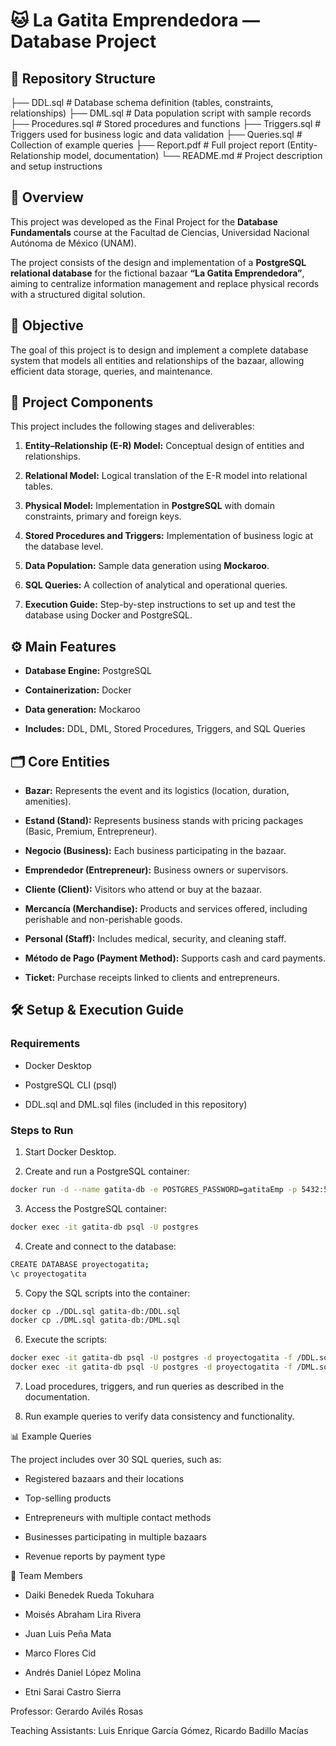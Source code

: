 # 🐱 La Gatita Emprendedora — Database Project

## 📁 Repository Structure

├── DDL.sql              # Database schema definition (tables, constraints, relationships)
├── DML.sql              # Data population script with sample records
├── Procedures.sql       # Stored procedures and functions
├── Triggers.sql         # Triggers used for business logic and data validation
├── Queries.sql          # Collection of example queries
├── Report.pdf           # Full project report (Entity-Relationship model, documentation)
└── README.md            # Project description and setup instructions

## 📘 Overview

This project was developed as the Final Project for the **Database Fundamentals** course at the Facultad de Ciencias, Universidad Nacional Autónoma de México (UNAM).

The project consists of the design and implementation of a **PostgreSQL relational database** for the fictional bazaar **“La Gatita Emprendedora”**, aiming to centralize information management and replace physical records with a structured digital solution.

## 🎯 Objective

The goal of this project is to design and implement a complete database system that models all entities and relationships of the bazaar, allowing efficient data storage, queries, and maintenance.

## 🧩 Project Components

This project includes the following stages and deliverables:

1. **Entity–Relationship (E-R) Model:** Conceptual design of entities and relationships.

2. **Relational Model:** Logical translation of the E-R model into relational tables.

3. **Physical Model:** Implementation in **PostgreSQL** with domain constraints, primary and foreign keys.

4. **Stored Procedures and Triggers:** Implementation of business logic at the database level.

5. **Data Population:** Sample data generation using **Mockaroo**.

6. **SQL Queries:** A collection of analytical and operational queries.

7. **Execution Guide:** Step-by-step instructions to set up and test the database using Docker and PostgreSQL.

## ⚙️ Main Features

- **Database Engine:** PostgreSQL

- **Containerization:** Docker

- **Data generation:** Mockaroo

- **Includes:** DDL, DML, Stored Procedures, Triggers, and SQL Queries

## 🗂️ Core Entities

- **Bazar:** Represents the event and its logistics (location, duration, amenities).

- **Estand (Stand):** Represents business stands with pricing packages (Basic, Premium, Entrepreneur).

- **Negocio (Business):** Each business participating in the bazaar.

- **Emprendedor (Entrepreneur):** Business owners or supervisors.

- **Cliente (Client):** Visitors who attend or buy at the bazaar.

- **Mercancía (Merchandise):** Products and services offered, including perishable and non-perishable goods.

- **Personal (Staff):** Includes medical, security, and cleaning staff.

- **Método de Pago (Payment Method):** Supports cash and card payments.

- **Ticket:** Purchase receipts linked to clients and entrepreneurs.

## 🛠️ Setup & Execution Guide

### Requirements

- Docker Desktop

- PostgreSQL CLI (psql)

- DDL.sql and DML.sql files (included in this repository)

### Steps to Run

1. Start Docker Desktop.

2. Create and run a PostgreSQL container:

```bash
docker run -d --name gatita-db -e POSTGRES_PASSWORD=gatitaEmp -p 5432:5432 postgres
```

3. Access the PostgreSQL container:
   
```bash
docker exec -it gatita-db psql -U postgres
```

4. Create and connect to the database:
   
```bash
CREATE DATABASE proyectogatita;
\c proyectogatita
```

5. Copy the SQL scripts into the container:
   
```bash
docker cp ./DDL.sql gatita-db:/DDL.sql
docker cp ./DML.sql gatita-db:/DML.sql
```

6. Execute the scripts:
    
```bash
docker exec -it gatita-db psql -U postgres -d proyectogatita -f /DDL.sql
docker exec -it gatita-db psql -U postgres -d proyectogatita -f /DML.sql
```

7. Load procedures, triggers, and run queries as described in the documentation.
   
8. Run example queries to verify data consistency and functionality.

📊 Example Queries

The project includes over 30 SQL queries, such as:

- Registered bazaars and their locations

- Top-selling products

- Entrepreneurs with multiple contact methods

- Businesses participating in multiple bazaars

- Revenue reports by payment type

👥 Team Members

- Daiki Benedek Rueda Tokuhara

- Moisés Abraham Lira Rivera

- Juan Luis Peña Mata

- Marco Flores Cid

- Andrés Daniel López Molina

- Etni Sarai Castro Sierra

Professor: Gerardo Avilés Rosas

Teaching Assistants: Luis Enrique García Gómez, Ricardo Badillo Macías
